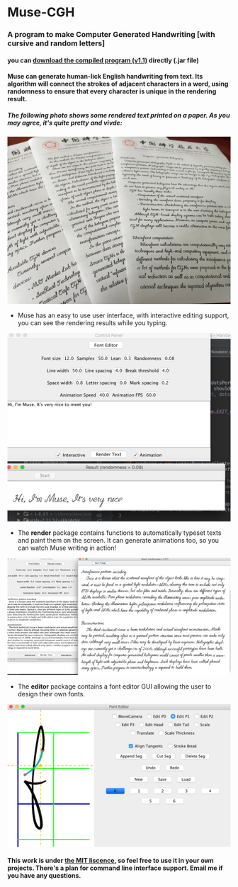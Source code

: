 # Muse-CGH
### A program to make Computer Generated Handwriting [with cursive and random letters]

#### you can [download the compiled program (v1.1)](https://github.com/MrVPlussOne/Muse-CGH/releases/download/v1.1/Muse1.1.zip) directly (.jar file)

#### Muse can generate human-lick English handwriting from text. Its algorithm will connect the strokes of adjacent characters in a word, using randomness to ensure that every character is unique in the rendering result.

##### The following photo shows some rendered text printed on a paper. As you may agree, it's quite pretty and vivde:

![alt tag](Printed.jpg)



* Muse has an easy to use user interface, with interactive editing support, you can see the rendering results while you typing.

![alt tag](Interactive.png)

* The **render** package contains functions to automatically typeset texts and paint them on the screen. It can generate animations too, so you can watch Muse writing in action!

![alt tag](Sample.png)


* The **editor** package contains a font editor GUI allowing the user to design their own fonts.

![alt tag](Editor_Screenshot.png)

#### This work is under [the MIT liscence](LICENSE.txt), so feel free to use it in your own projects. There's a plan for command line interface support. Email me if you have any questions.
